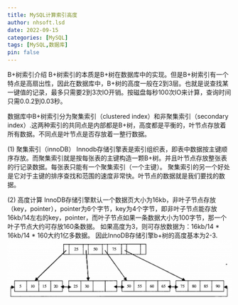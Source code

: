 ```yaml
---
title: MySQL计算索引高度
author: nhsoft.lsd
date: 2022-09-15
categories: [MySQL]
tags: [MySQL,数据库]
pin: false
---
```


B+树索引介绍
B+树索引的本质是B+树在数据库中的实现。但是B+树索引有一个特点是高扇出性，因此在数据库中，B+树的高度一般在2到3层。也就是说查找某一键值的记录，最多只需要2到3次IO开销。按磁盘每秒100次IO来计算，查询时间只需0.0.2到0.03秒。

数据库中B+树索引分为聚集索引（clustered index）和非聚集索引（secondary index）.这两种索引的共同点是内部都是B+树，高度都是平衡的，叶节点存放着所有数据。不同点是叶节点是否存放着一整行数据。

(1) 聚集索引（innoDB）
Innodb存储引擎表是索引组织表，即表中数据按主键顺序存放。而聚集索引就是按每张表的主键构造一颗B+树。并且叶节点存放整张表的行记录数据。每张表只能有一个聚集索引（一个主键）。
聚集索引的另一个好处是它对于主键的排序查找和范围的速度非常快。叶节点的数据就是我们要找的数据。

(2) 高度计算
InnoDB存储引擎默认一个数据页大小为16kb，非叶子节点存放（key，pointer），pointer为6个字节，key为4个字节，即非叶子节点能存放16kb/14左右的key，pointer，而叶子节点如果一条数据大小为100字节，那一个叶子节点大约可存放160条数据。
如果高度为3，则可存放数据为：16kb/14 * 16kb/14 * 160大约1亿多数据。
因此InnoDB存储引擎b+树的高度基本为2-3.
![](/assets/img/nhsoft_lsd/2022-09-15-img.png)

